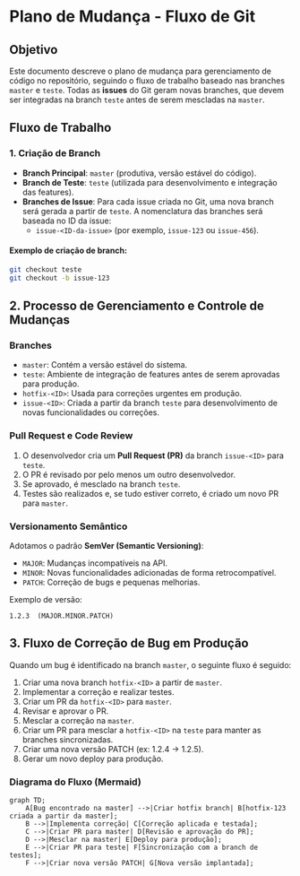 # Plano de Mudança - Fluxo de Git

## Objetivo

Este documento descreve o plano de mudança para gerenciamento de código no repositório, seguindo o fluxo de trabalho baseado nas branches `master` e `teste`. Todas as **issues** do Git geram novas branches, que devem ser integradas na branch `teste` antes de serem mescladas na `master`.

## Fluxo de Trabalho

### 1. **Criação de Branch**

- **Branch Principal**: `master` (produtiva, versão estável do código).
- **Branch de Teste**: `teste` (utilizada para desenvolvimento e integração das features).
- **Branches de Issue**: Para cada issue criada no Git, uma nova branch será gerada a partir de `teste`. A nomenclatura das branches será baseada no ID da issue:
  - `issue-<ID-da-issue>` (por exemplo, `issue-123` ou `issue-456`).

#### Exemplo de criação de branch:

```bash
git checkout teste
git checkout -b issue-123
```

## 2. Processo de Gerenciamento e Controle de Mudanças

### **Branches**

- `master`: Contém a versão estável do sistema.
- `teste`: Ambiente de integração de features antes de serem aprovadas para produção.
- `hotfix-<ID>`: Usada para correções urgentes em produção.
- `issue-<ID>`: Criada a partir da branch `teste` para desenvolvimento de novas funcionalidades ou correções.

### **Pull Request e Code Review**

1. O desenvolvedor cria um **Pull Request (PR)** da branch `issue-<ID>` para `teste`.
2. O PR é revisado por pelo menos um outro desenvolvedor.
3. Se aprovado, é mesclado na branch `teste`.
4. Testes são realizados e, se tudo estiver correto, é criado um novo PR para `master`.

### **Versionamento Semântico**

Adotamos o padrão **SemVer (Semantic Versioning)**:

- `MAJOR`: Mudanças incompatíveis na API.
- `MINOR`: Novas funcionalidades adicionadas de forma retrocompatível.
- `PATCH`: Correção de bugs e pequenas melhorias.

Exemplo de versão:

```plaintext
1.2.3  (MAJOR.MINOR.PATCH)
```

## 3. Fluxo de Correção de Bug em Produção

Quando um bug é identificado na branch `master`, o seguinte fluxo é seguido:

1. Criar uma nova branch `hotfix-<ID>` a partir de `master`.
2. Implementar a correção e realizar testes.
3. Criar um PR da `hotfix-<ID>` para `master`.
4. Revisar e aprovar o PR.
5. Mesclar a correção na `master`.
6. Criar um PR para mesclar a `hotfix-<ID>` na `teste` para manter as branches sincronizadas.
7. Criar uma nova versão PATCH (ex: 1.2.4 -> 1.2.5).
8. Gerar um novo deploy para produção.

### **Diagrama do Fluxo (Mermaid)**

```mermaid
graph TD;
    A[Bug encontrado na master] -->|Criar hotfix branch| B[hotfix-123 criada a partir da master];
    B -->|Implementa correção| C[Correção aplicada e testada];
    C -->|Criar PR para master| D[Revisão e aprovação do PR];
    D -->|Mesclar na master| E[Deploy para produção];
    E -->|Criar PR para teste| F[Sincronização com a branch de testes];
    F -->|Criar nova versão PATCH| G[Nova versão implantada];
```


